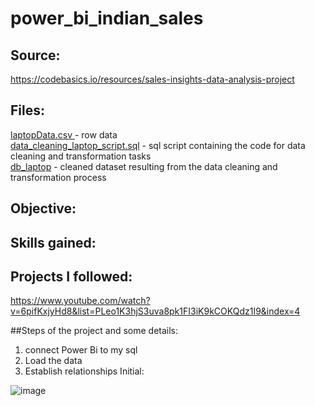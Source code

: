 # power_bi_indian_sales  
## Source:  
https://codebasics.io/resources/sales-insights-data-analysis-project  

 ## Files:   
[laptopData.csv ](https://github.com/boudzela/data_cleaning/blob/3e2525303ca20098f1581bd8c3b816f9dee45096/laptopData.csv)- row data  
[data_cleaning_laptop_script.sql](https://github.com/boudzela/data_cleaning/blob/fe158f390bad31bc4f270319bf14e905a1908ac5/data_cleaning_laptop.sql) -  sql script containing the code for data cleaning and transformation tasks  
[db_laptop](https://github.com/boudzela/data_cleaning/tree/22ed1d5b6d751a0635118ed61881f8aea915302c/db_laptop) - cleaned dataset resulting from the data cleaning and transformation process

## Objective:  


## Skills gained:  


## Projects I followed:
https://www.youtube.com/watch?v=6pifKxjyHd8&list=PLeo1K3hjS3uva8pk1FI3iK9kCOKQdz1I9&index=4  


  
##Steps of the project and some details: 
1. connect Power Bi to my sql
2. Load the data 
3. Establish relationships
   Initial: 

![image](https://github.com/user-attachments/assets/a6e597d7-deb4-429f-8592-96e2d908bfc9)

